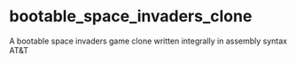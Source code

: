 # bootable_space_invaders_clone
A bootable space invaders game clone written integrally in assembly syntax AT&amp;T 
